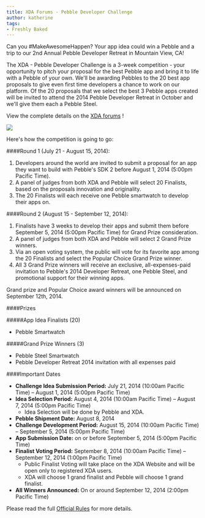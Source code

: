 ```yaml
---
title: XDA Forums - Pebble Developer Challenge
author: katherine
tags:
- Freshly Baked
---
```


Can you #MakeAwesomeHappen? Your app idea could win a Pebble and a trip to our
2nd Annual Pebble Developer Retreat in Mountain View, CA!

The XDA - Pebble Developer Challenge is a 3-week competition - your opportunity
to pitch your proposal for the best Pebble app and bring it to life with a
Pebble of your own. We'll be awarding Pebbles to the 20 best app proposals to
give even first time developers a chance to work on our platform. Of the 20
proposals that we select the best 3 Pebble apps created will be invited to
attend the 2014 Pebble Developer Retreat in October and we'll give them each a
Pebble Steel.



View the complete details on the 
[XDA forums](http://www.xda-developers.com/android/xda-pebble-developer-challenge/)
!

![](/images/blog/xda-challenge.png)

Here's how the competition is going to go:

####Round 1 (July 21 - August 15, 2014):

1. Developers around the world are invited to submit a proposal for an app they
   want to build with Pebble's SDK 2 before August 1, 2014 (5:00pm Pacific
   Time).
2. A panel of judges from both XDA and Pebble will select 20 Finalists, based on
   the proposals  innovation and originality.
3. The 20 Finalists will each receive one Pebble smartwatch to develop their
   apps on.

####Round 2 (August 15 - September 12, 2014):

1. Finalists have 3 weeks to develop their apps and submit them before September
   5, 2014 (5:00pm Pacific Time) for Grand Prize consideration.
2. A panel of judges from both XDA and Pebble will select 2 Grand Prize winners.
3. Via an open voting system, the public will vote for its favorite app among
   the 20 Finalists and select the Popular Choice Grand Prize winner.
4. All 3 Grand Prize winners will receive an exclusive, all-expenses-paid
   invitation to Pebble's 2014 Developer Retreat, one Pebble Steel, and
   promotional support for their winning apps.

Grand prize and Popular Choice award winners will be announced on September
12th, 2014.

####Prizes

#####App Idea Finalists (20)
- Pebble Smartwatch

#####Grand Prize Winners (3)
- Pebble Steel Smartwatch
- Pebble Developer Retreat 2014 invitation with all expenses paid

####Important Dates

* **Challenge Idea Submission Period:** July 21, 2014 (10:00am Pacific Time) –
  August 1, 2014 (5:00pm Pacific Time)
* **Idea Selection Period:** August 4, 2014 (10:00am Pacific Time) – August 7,
  2014 (5:00pm Pacific Time)
  * Idea Selection will be done by Pebble and XDA.
* **Pebble Shipment Date:** August 8, 2014
* **Challenge Development Period:** August 15, 2014 (10:00am Pacific Time) –
  September 5, 2014 (5:00pm Pacific Time)
* **App Submission Date:** on or before September 5, 2014 (5:00pm Pacific Time)
* **Finalist Voting Period:** September 8, 2014 (10:00am Pacific Time) –
  September 12, 2014 (1:00pm Pacific Time)
  * Public Finalist Voting will take place on the XDA Website and will be open
    only to registered XDA users.
  * XDA will choose 1 grand finalist and Pebble will choose 1 grand finalist.
* **All Winners Announced:** On or around September 12, 2014 (2:00pm Pacific
  Time)

Please read the full 
[Official Rules](/xda-challenge/official-rules.html)
 for more details.
